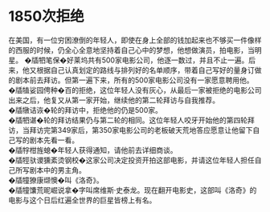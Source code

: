 # 1850次拒绝
在美国，有一位穷困潦倒的年轻人，即使在身上全部的钱加起来也不够买一件像样的西服的时候，仍全心全意地坚持着自己心中的梦想，他想做演员，拍电影，当明星。 
�牐牭笔保�好莱坞共有500家电影公司，他逐一数过，并且不止一遍。后来，他又根据自己认真划定的路线与排列好的名单顺序，带着自己写好的量身订做的剧本前去拜访。但第一遍下来，所有的500家电影公司没有一家愿意聘用他。  
�牐犆娑园俜种�百的拒绝，这位年轻人没有灰心，从最后一家被拒绝的电影公司出来之后，他复又从第一家开始，继续他的第二轮拜访与自我推荐。  
�牐犜诘诙�轮的拜访中，拒绝他的仍是500家。  
�牐牭谌�轮的拜访结果仍与第二轮的相同。这位年轻人咬牙开始他的第四轮拜访，当拜访完第349家后，第350家电影公司的老板破天荒地答应愿意让他留下自己写的剧本先看一看。  
�牐牸柑旌螅�年轻人获得通知，请他前去详细商谈。  
�牐牼驮谡獯紊烫钢校�这家公司决定投资开拍这部电影，并请这位年轻人担任自己所写剧本中的男主角。  
�牐犝獠康缬懊�叫《洛奇》。  
�牐犝馕荒昵崛说拿�字叫席维斯·史泰龙。现在翻开电影史，这部叫《洛奇》的电影与这个日后红遍全世界的巨星皆榜上有名。
  